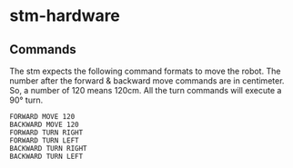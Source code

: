 # stm-hardware

## Commands
The stm expects the following command formats to move the robot. The number after the forward & backward move commands are in centimeter. So, a number of 120 means 120cm. All the turn commands will execute a 90° turn.

```
FORWARD MOVE 120
BACKWARD MOVE 120
FORWARD TURN RIGHT
FORWARD TURN LEFT
BACKWARD TURN RIGHT
BACKWARD TURN LEFT
```
